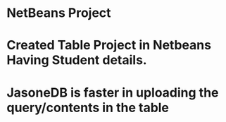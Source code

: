 # NetBeans Project
# Created Table Project in Netbeans Having Student details.
# JasoneDB is faster in uploading the query/contents in the table
